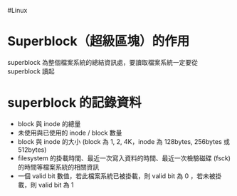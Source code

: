 #Linux 

# Superblock（超級區塊）的作用

superblock 為整個檔案系統的總結資訊處，要讀取檔案系統一定要從 superblock 讀起

# superblock 的記錄資料

- block 與 inode 的總量
- 未使用與已使用的 inode / block 數量
- block 與 inode 的大小 (block 為 1, 2, 4K，inode 為 128bytes, 256bytes 或 512bytes)
- filesystem 的掛載時間、最近一次寫入資料的時間、最近一次檢驗磁碟 (fsck) 的時間等檔案系統的相關資訊
- 一個 valid bit 數值，若此檔案系統已被掛載，則 valid bit 為 0 ，若未被掛載，則 valid bit 為 1
